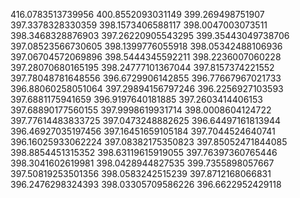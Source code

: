 416.0783513739956
400.8552093031149
399.269498751907
397.3378328330359
398.1573406588117
398.0047003073511
398.3468328876903
397.26220905543295
399.35443049738706
397.08523566730605
398.1399776055918
398.05342488106936
397.06704572069896
398.5444345592211
398.2236007060228
397.28070680165195
398.24777101367044
397.8157374221552
397.78048781648556
396.6729906142855
396.77667967021733
396.88060258051064
397.29894156797246
396.2256927103593
397.6881175941659
396.9197640181885
397.2603414406153
397.68890177560155
397.9998619931714
398.0008604124722
397.77614483833725
397.0473248882625
396.64497161813944
396.46927035197456
397.16451659105184
397.7044524640741
396.16025933062224
397.08382175350823
397.85052471844085
398.8854451315352
398.63119615919055
397.76397360765446
398.3041602619981
398.0428944827535
399.7355898057667
397.50819253501356
398.0583242515239
397.8712168066831
396.2476298324393
398.03305709586226
396.6622952429118